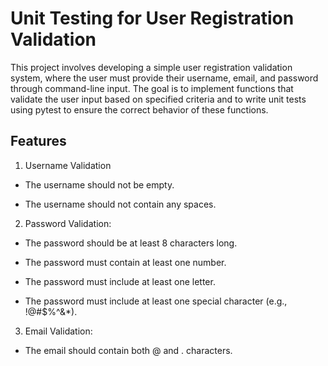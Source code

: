 # Unit Testing for User Registration Validation
This project involves developing a simple user registration validation system, where the user must provide their username, email, and password through command-line input. The goal is to implement functions that validate the user input based on specified criteria and to write unit tests using pytest to ensure the correct behavior of these functions.

## Features
1. Username Validation

* The username should not be empty.

* The username should not contain any spaces.

2. Password Validation:

* The password should be at least 8 characters long.

* The password must contain at least one number.

* The password must include at least one letter.

* The password must include at least one special character (e.g., !@#$%^&*).

3. Email Validation:

* The email should contain both @ and . characters.
